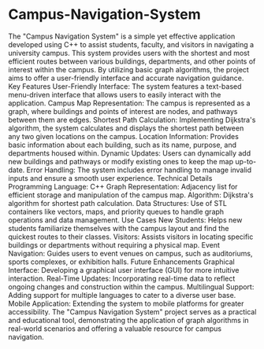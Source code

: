 # Campus-Navigation-System
The "Campus Navigation System" is a simple yet effective application developed using C++ to assist students, faculty, and visitors in navigating a university campus. This system provides users with the shortest and most efficient routes between various buildings, departments, and other points of interest within the campus. By utilizing basic graph algorithms, the project aims to offer a user-friendly interface and accurate navigation guidance.
Key Features
User-Friendly Interface: The system features a text-based menu-driven interface that allows users to easily interact with the application.
Campus Map Representation: The campus is represented as a graph, where buildings and points of interest are nodes, and pathways between them are edges.
Shortest Path Calculation: Implementing Dijkstra's algorithm, the system calculates and displays the shortest path between any two given locations on the campus.
Location Information: Provides basic information about each building, such as its name, purpose, and departments housed within.
Dynamic Updates: Users can dynamically add new buildings and pathways or modify existing ones to keep the map up-to-date.
Error Handling: The system includes error handling to manage invalid inputs and ensure a smooth user experience.
Technical Details
Programming Language: C++
Graph Representation: Adjacency list for efficient storage and manipulation of the campus map.
Algorithm: Dijkstra's algorithm for shortest path calculation.
Data Structures: Use of STL containers like vectors, maps, and priority queues to handle graph operations and data management.
Use Cases
New Students: Helps new students familiarize themselves with the campus layout and find the quickest routes to their classes.
Visitors: Assists visitors in locating specific buildings or departments without requiring a physical map.
Event Navigation: Guides users to event venues on campus, such as auditoriums, sports complexes, or exhibition halls.
Future Enhancements
Graphical Interface: Developing a graphical user interface (GUI) for more intuitive interaction.
Real-Time Updates: Incorporating real-time data to reflect ongoing changes and construction within the campus.
Multilingual Support: Adding support for multiple languages to cater to a diverse user base.
Mobile Application: Extending the system to mobile platforms for greater accessibility.
The "Campus Navigation System" project serves as a practical and educational tool, demonstrating the application of graph algorithms in real-world scenarios and offering a valuable resource for campus navigation.
